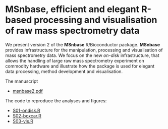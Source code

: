 # MSnbase, efficient and elegant R-based processing and  visualisation of raw mass spectrometry data

We present version 2 of the **MSnbase** R/Bioconductor
package. **MSnbase** provides infrastructure for the manipulation,
processing and visualisation of mass spectrometry data. We focus on
the new *on-disk* infrastructure, that allows the handling of large
raw mass spectrometry experiment on commodity hardware and illustrate
how the package is used for elegant data processing, method
development and visualisation.

The manuscript 

- [msnbase2.pdf](https://github.com/lgatto/2020-msnbase-v2/raw/master/msnbase2.pdf)

The code to reproduce the analyses and figures:

- [S01-ondisk.R](https://github.com/lgatto/2020-msnbase-v2/blob/master/S01-ondisk.R)
- [S02-boxcar.R](https://github.com/lgatto/2020-msnbase-v2/blob/master/S02-boxcar.R)
- [S03-vis.R](https://github.com/lgatto/2020-msnbase-v2/blob/master/S03-vis.R)


